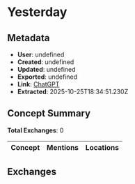 # **Yesterday**

## Metadata

- **User**: undefined
- **Created**: undefined
- **Updated**: undefined
- **Exported**: undefined
- **Link**: [ChatGPT](undefined)
- **Extracted**: 2025-10-25T18:34:51.230Z

## Concept Summary

**Total Exchanges**: 0

| Concept | Mentions | Locations |
|---------|----------|----------|

## Exchanges

